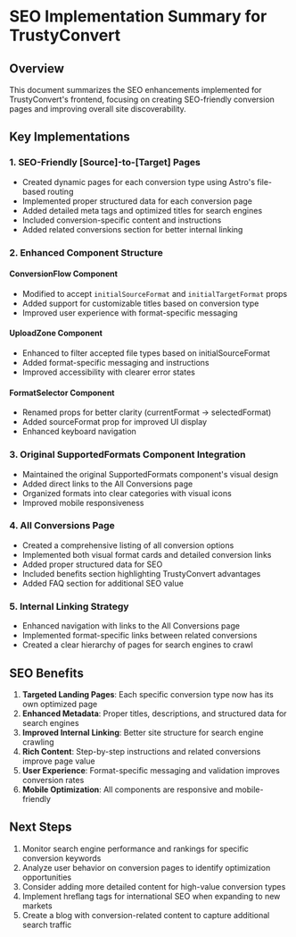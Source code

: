 # SEO Implementation Summary for TrustyConvert

## Overview

This document summarizes the SEO enhancements implemented for TrustyConvert's frontend, focusing on creating SEO-friendly conversion pages and improving overall site discoverability.

## Key Implementations

### 1. SEO-Friendly [Source]-to-[Target] Pages

- Created dynamic pages for each conversion type using Astro's file-based routing
- Implemented proper structured data for each conversion page
- Added detailed meta tags and optimized titles for search engines
- Included conversion-specific content and instructions
- Added related conversions section for better internal linking

### 2. Enhanced Component Structure

#### ConversionFlow Component

- Modified to accept `initialSourceFormat` and `initialTargetFormat` props
- Added support for customizable titles based on conversion type
- Improved user experience with format-specific messaging

#### UploadZone Component

- Enhanced to filter accepted file types based on initialSourceFormat
- Added format-specific messaging and instructions
- Improved accessibility with clearer error states

#### FormatSelector Component

- Renamed props for better clarity (currentFormat → selectedFormat)
- Added sourceFormat prop for improved UI display
- Enhanced keyboard navigation

### 3. Original SupportedFormats Component Integration

- Maintained the original SupportedFormats component's visual design
- Added direct links to the All Conversions page
- Organized formats into clear categories with visual icons
- Improved mobile responsiveness

### 4. All Conversions Page

- Created a comprehensive listing of all conversion options
- Implemented both visual format cards and detailed conversion links
- Added proper structured data for SEO
- Included benefits section highlighting TrustyConvert advantages
- Added FAQ section for additional SEO value

### 5. Internal Linking Strategy

- Enhanced navigation with links to the All Conversions page
- Implemented format-specific links between related conversions
- Created a clear hierarchy of pages for search engines to crawl

## SEO Benefits

1. **Targeted Landing Pages**: Each specific conversion type now has its own optimized page
2. **Enhanced Metadata**: Proper titles, descriptions, and structured data for search engines
3. **Improved Internal Linking**: Better site structure for search engine crawling
4. **Rich Content**: Step-by-step instructions and related conversions improve page value
5. **User Experience**: Format-specific messaging and validation improves conversion rates
6. **Mobile Optimization**: All components are responsive and mobile-friendly

## Next Steps

1. Monitor search engine performance and rankings for specific conversion keywords
2. Analyze user behavior on conversion pages to identify optimization opportunities
3. Consider adding more detailed content for high-value conversion types
4. Implement hreflang tags for international SEO when expanding to new markets
5. Create a blog with conversion-related content to capture additional search traffic
